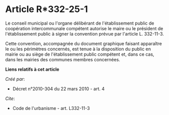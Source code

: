 # Article R*332-25-1

Le conseil municipal ou l'organe délibérant de l'établissement public de coopération intercommunale compétent autorise le
maire ou le président de l'établissement public à signer la convention prévue par l'article L. 332-11-3. 

Cette convention, accompagnée du document graphique faisant apparaître le ou les périmètres concernés, est tenue à la
disposition du public en mairie ou au siège de l'établissement public compétent et, dans ce cas, dans les mairies des
communes membres concernées.

**Liens relatifs à cet article**

_Créé par_:

  - Décret n°2010-304 du 22 mars 2010 - art. 4

_Cite_:

  - Code de l'urbanisme - art. L332-11-3
